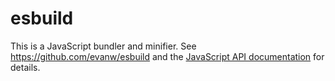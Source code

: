 # esbuild

This is a JavaScript bundler and minifier. See https://github.com/evanw/esbuild and the [JavaScript API documentation](https://github.com/evanw/esbuild/blob/master/docs/js-api.md) for details.
